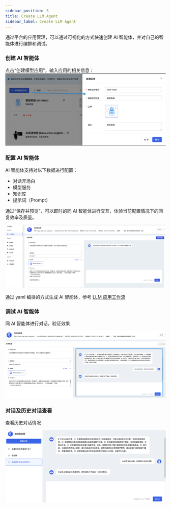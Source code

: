 ```yaml
---
sidebar_position: 3
title: Create LLM Agent
sidebar_label: Create LLM Agent
---
```


通过平台的应用管理，可以通过可视化的方式快速创建 AI 智能体，并对自己的智能体进行编排和调试。

### 创建 AI 智能体
点击“创建模型应用”，输入应用的相关信息：
![](./images/2024-01-05-23-03-10.png)

### 配置 AI 智能体

AI 智能体支持对以下数据进行配置：
* 对话开场白
* 模型服务
* 知识库
* 提示词（Prompt）

通过“保存并预览”，可以即时的同 AI 智能体进行交互，体验当前配置情况下的回复效率及质量。

![](./images/2024-01-05-17-11-41.png)

通过 yaml 编排的方式生成 AI 智能体，参考 [LLM 应用工作流](../Scenarios/llm-app-workflow-llmchain.md)


### 调试 AI 智能体

同 AI 智能体进行对话，验证效果

![](./images/2024-01-06-08-55-12.png)

### 对话及历史对话查看
查看历史对话情况

![](./images/2024-01-06-08-57-17.png)
